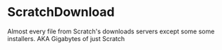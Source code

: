 # ScratchDownload
Almost every file from Scratch's downloads servers except some some installers.
AKA Gigabytes of just Scratch

